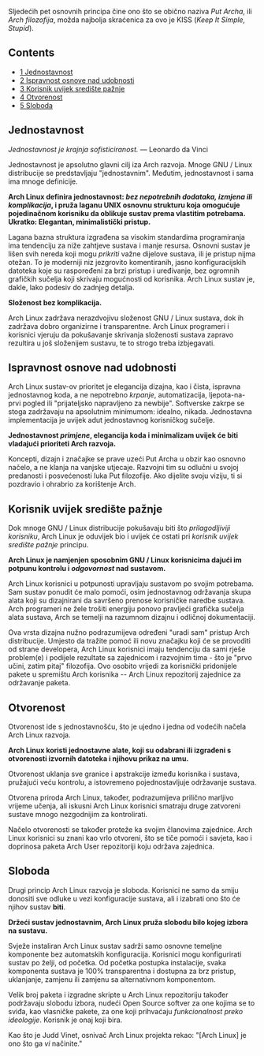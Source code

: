 Sljedećih pet osnovnih principa čine ono što se obično naziva *Put Archa*, ili *Arch filozofija*, možda najbolja skraćenica za ovo je KISS (*Keep It Simple, Stupid*).

## Contents

*   [1 Jednostavnost](#Jednostavnost)
*   [2 Ispravnost osnove nad udobnosti](#Ispravnost_osnove_nad_udobnosti)
*   [3 Korisnik uvijek središte pažnje](#Korisnik_uvijek_središte_pažnje)
*   [4 Otvorenost](#Otvorenost)
*   [5 Sloboda](#Sloboda)

## Jednostavnost

*Jednostavnost je krajnja sofisticiranost.* — Leonardo da Vinci

Jednostavnost je apsolutno glavni cilj iza Arch razvoja. Mnoge GNU / Linux distribucije se predstavljaju "jednostavnim". Međutim, jednostavnost i sama ima mnoge definicije.

**Arch Linux definira jednostavnost: *bez nepotrebnih dodataka, izmjena ili komplikacija*, i pruža laganu UNIX osnovnu strukturu koja omogućuje pojedinačnom korisniku da oblikuje sustav prema vlastitim potrebama. Ukratko: Elegantan, minimalistički pristup.**

Lagana bazna struktura izgrađena sa visokim standardima programiranja ima tendenciju za niže zahtjeve sustava i manje resursa. Osnovni sustav je lišen svih nereda koji mogu *prikriti* važne dijelove sustava, ili je pristup nijma otežan. To je moderniji niz jezgrovito komentiranih, jasno konfiguracijskih datoteka koje su raspoređeni za brzi pristup i uređivanje, bez ogromnih grafičkih sučelja koji skrivaju mogućnosti od korisnika. Arch Linux sustav je, dakle, lako podesiv do zadnjeg detalja.

**Složenost bez komplikacija.**

Arch Linux zadržava nerazdvojivu složenost GNU / Linux sustava, dok ih zadržava dobro organizirne i transparentne. Arch Linux programeri i korisnici vjeruju da pokušavanje skrivanja složenosti sustava zapravo rezultira u još složenijem sustavu, te to strogo treba izbjegavati.

## Ispravnost osnove nad udobnosti

Arch Linux sustav-ov prioritet je elegancija dizajna, kao i čista, ispravna jednostavnog koda, a ne nepotrebno *krpanje*, automatizacija, ljepota-na-prvi pogled ili "prijateljsko napravljeno za newbije". Softverske zakrpe se stoga zadržavaju na apsolutnim minimumom: idealno, nikada. Jednostavna implementacija je uvijek adut jednostavnog korisničkog sučelje.

**Jednostavnost *primjene*, elegancija koda i minimalizam uvijek će biti vladajući prioriteti Arch razvoja.**

Koncepti, dizajn i značajke se prave uzeći Put Archa u obzir kao osnovno načelo, a ne klanja na vanjske utjecaje. Razvojni tim su odlučni u svojoj predanosti i posvećenosti luka Put filozofije. Ako dijelite svoju viziju, ti si pozdravio i ohrabrio za korištenje Arch.

## Korisnik uvijek središte pažnje

Dok mnoge GNU / Linux distribucije pokušavaju biti što *prilagodljiviji korisniku*, Arch Linux je oduvijek bio i uvijek će ostati pri *korisnik uvijek središte pažnje* principu.

**Arch Linux je namjenjen sposobnim GNU / Linux korisnicima dajući im potpunu kontrolu i *odgovornost* nad sustavom.**

Arch Linux korisnici u potpunosti upravljaju sustavom po svojim potrebama. Sam sustav ponudit će malo pomoći, osim jednostavnog održavanja skupa alata koji su dizajnirani da savršeno prenose korisničke naredbe sustava. Arch programeri ne žele trošiti energiju ponovo pravljeći grafička sučelja alata sustava, Arch se temelji na razumnom dizajnu i odličnoj dokumentaciji.

Ova vrsta dizajna nužno podrazumijeva određeni "uradi sam" pristup Arch distribucije. Umjesto da tražite pomoć ili novu značajku koji će se provoditi od strane developera, Arch Linux korisnici imaju tendenciju da sami rješe problem(e) i podijele rezultate sa zajednicom i razvojnim tima - što je "prvo učini, zatim pitaj" filozofija. Ovo osobito vrijedi za korisnički pridonijele pakete u spremištu Arch korisnika -- Arch Linux repozitorij zajednice za održavanje paketa.

## Otvorenost

Otvorenost ide s jednostavnošću, što je ujedno i jedna od vodećih načela Arch Linux razvoja.

**Arch Linux koristi jednostavne alate, koji su odabrani ili izgrađeni s otvorenosti izvornih datoteka i njihovu prikaz na umu.**

Otvorenost uklanja sve granice i apstrakcije između korisnika i sustava, pružajući veću kontrolu, a istovremeno pojednostavljuje održavanje sustava.

Otvorena priroda Arch Linux, također, podrazumijeva prilično marljivo vrijeme učenja, ali iskusni Arch Linux korisnici smatraju druge zatvoreni sustave mnogo nezgodnijim za kontrolirati.

Načelo otvorenosti se također proteže ka svojim članovima zajednice. Arch Linux korisnici su znani kao vrlo otvoreni, što se tiče pomoći i savjeta, kao i doprinosa paketa Arch User repozitoriji koju održava zajednica.

## Sloboda

Drugi princip Arch Linux razvoja je sloboda. Korisnici ne samo da smiju donositi sve odluke u vezi konfiguracije sustava, ali i izabrati ono što će njihov sustav **biti**.

**Držeći sustav jednostavnim, Arch Linux pruža slobodu bilo kojeg izbora na sustavu.**

Svježe instaliran Arch Linux sustav sadrži samo osnovne temeljne komponente bez automatskih konfiguracija. Korisnici mogu konfigurirati sustav po želji, od početka. Od početka postupka instalacije, svaka komponenta sustava je 100% transparentna i dostupna za brz pristup, uklanjanje, zamjenu ili zamjenu sa alternativnom komponentom.

Velik broj paketa i izgradne skripte u Arch Linux repozitoriju također podržavaju slobodu izbora, nudeći Open Source softver za one kojima se to sviđa, kao vlasničke pakete, za one koji prihvaćaju *funkcionalnost preko ideologije*. Korisnik je onaj koji bira.

Kao što je Judd Vinet, osnivač Arch Linux projekta rekao: "[Arch Linux] je ono što ga *vi* načinite."